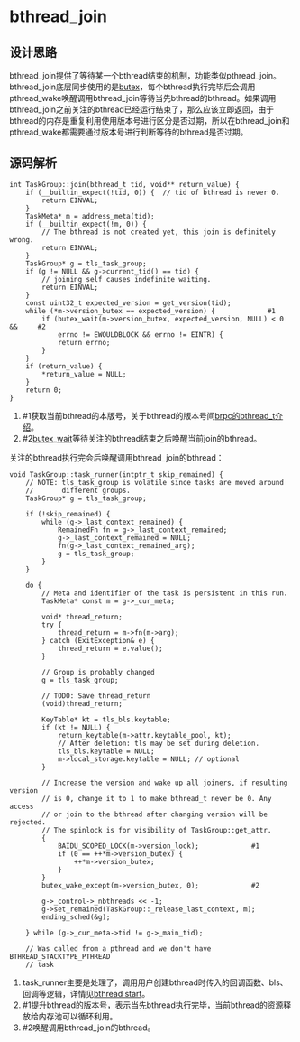 # bthread_join

## 设计思路
bthread_join提供了等待某一个bthread结束的机制，功能类似pthread_join。bthread_join底层同步使用的是[butex](https://github.com/joeylichang/joeylichang.github.io/blob/master/src/rpc/brpc/bthread/butex.md)，每个bthread执行完毕后会调用pthread_wake唤醒调用bthread_join等待当先bthread的bthread。如果调用bthread_join之前关注的bthread已经运行结束了，那么应该立即返回，由于bthread的内存是重复利用使用版本号进行区分是否过期，所以在bthread_join和pthread_wake都需要通过版本号进行判断等待的bthread是否过期。

## 源码解析
```
int TaskGroup::join(bthread_t tid, void** return_value) {
    if (__builtin_expect(!tid, 0)) {  // tid of bthread is never 0.
        return EINVAL;
    }
    TaskMeta* m = address_meta(tid);
    if (__builtin_expect(!m, 0)) {
        // The bthread is not created yet, this join is definitely wrong.
        return EINVAL;
    }
    TaskGroup* g = tls_task_group;
    if (g != NULL && g->current_tid() == tid) {
        // joining self causes indefinite waiting.
        return EINVAL;
    }
    const uint32_t expected_version = get_version(tid);		
    while (*m->version_butex == expected_version) {				#1
        if (butex_wait(m->version_butex, expected_version, NULL) < 0 &&		#2
            errno != EWOULDBLOCK && errno != EINTR) {
            return errno;
        }
    }
    if (return_value) {
        *return_value = NULL;
    }
    return 0;
}
```

1. #1获取当前bthread的本版号，关于bthread的版本号间[brpc的bthread_t介绍](https://github.com/joeylichang/incubator-brpc/blob/master/docs/cn/memory_management.md#%E7%94%9F%E6%88%90bthread_t)。
2. #2[butex_wait](https://github.com/joeylichang/joeylichang.github.io/blob/master/src/rpc/brpc/bthread/butex.md)等待关注的bthread结束之后唤醒当前join的bthread。


关注的bthread执行完会后唤醒调用bthread_join的bthread：
```
void TaskGroup::task_runner(intptr_t skip_remained) {
    // NOTE: tls_task_group is volatile since tasks are moved around
    //       different groups.
    TaskGroup* g = tls_task_group;			

    if (!skip_remained) {
        while (g->_last_context_remained) {
            RemainedFn fn = g->_last_context_remained;
            g->_last_context_remained = NULL;
            fn(g->_last_context_remained_arg);
            g = tls_task_group;
        }
    }

    do {
        // Meta and identifier of the task is persistent in this run.
        TaskMeta* const m = g->_cur_meta;

        void* thread_return;
        try {
            thread_return = m->fn(m->arg);
        } catch (ExitException& e) {
            thread_return = e.value();
        } 
        
        // Group is probably changed
        g = tls_task_group;

        // TODO: Save thread_return
        (void)thread_return;

        KeyTable* kt = tls_bls.keytable;
        if (kt != NULL) {
            return_keytable(m->attr.keytable_pool, kt);
            // After deletion: tls may be set during deletion.
            tls_bls.keytable = NULL;
            m->local_storage.keytable = NULL; // optional
        }
        
        // Increase the version and wake up all joiners, if resulting version
        // is 0, change it to 1 to make bthread_t never be 0. Any access
        // or join to the bthread after changing version will be rejected.
        // The spinlock is for visibility of TaskGroup::get_attr.
        {
            BAIDU_SCOPED_LOCK(m->version_lock);				#1
            if (0 == ++*m->version_butex) {
                ++*m->version_butex;
            }
        }
        butex_wake_except(m->version_butex, 0);				#2

        g->_control->_nbthreads << -1;
        g->set_remained(TaskGroup::_release_last_context, m);	
        ending_sched(&g);
        
    } while (g->_cur_meta->tid != g->_main_tid);
    
    // Was called from a pthread and we don't have BTHREAD_STACKTYPE_PTHREAD
    // task
```

1. task_runner主要是处理了，调用用户创建bthread时传入的回调函数、bls、回调等逻辑，详情见[bthread start](https://github.com/joeylichang/joeylichang.github.io/blob/master/src/rpc/brpc/bthread/bthread_start.md)。
2. #1提升bthread的版本号，表示当先bthread执行完毕，当前bthread的资源释放给内存池可以循环利用。
3. #2唤醒调用bthread_join的bthread。